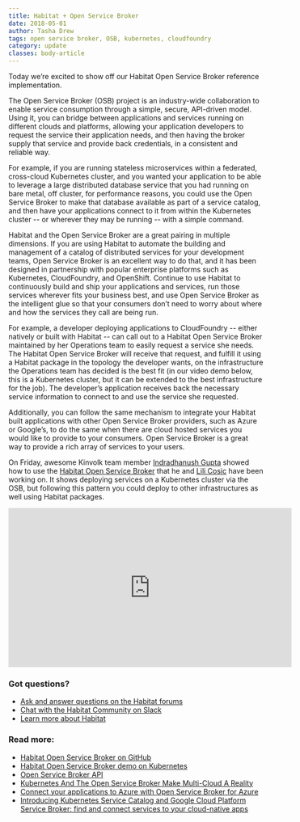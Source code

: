 ```yaml
---
title: Habitat + Open Service Broker 
date: 2018-05-01
author: Tasha Drew
tags: open service broker, OSB, kubernetes, cloudfoundry
category: update
classes: body-article
---
```


Today we’re excited to show off our Habitat Open Service Broker reference implementation. 

The Open Service Broker (OSB) project is an industry-wide collaboration to enable service consumption through a simple, secure, API-driven model. Using it, you can bridge between applications and services running on different clouds and platforms, allowing your application developers to request the service their application needs, and then having the broker supply that service and provide back credentials, in a consistent and reliable way.

For example, if you are running stateless microservices within a federated, cross-cloud Kubernetes cluster, and you wanted your application to be able to leverage a large distributed database service that you had running on bare metal, off cluster, for performance reasons, you could use the Open Service Broker to make that database available as part of a service catalog, and then have your applications connect to it from within the Kubernetes cluster -- or wherever they may be running -- with a simple command. 

Habitat and the Open Service Broker are a great pairing in multiple dimensions. If you are using Habitat to automate the building and management of a catalog of distributed services for your development teams, Open Service Broker is an excellent way to do that, and it has been designed in partnership with popular enterprise platforms such as Kubernetes, CloudFoundry, and OpenShift. Continue to use Habitat to continuously build and ship your applications and services, run those services wherever fits your business best, and use Open Service Broker as the intelligent glue so that your consumers don’t need to worry about where and how the services they call are being run. 

For example, a developer deploying applications to CloudFoundry -- either natively or built with Habitat -- can call out to a Habitat Open Service Broker maintained by her Operations team to easily request a service she needs. The Habitat Open Service Broker will receive that request, and fulfill it using a Habitat package in the topology the developer wants, on the infrastructure the Operations team has decided is the best fit (in our video demo below, this is a Kubernetes cluster, but it can be extended to the best infrastructure for the job). The developer’s application receives back the necessary service information to connect to and use the service she requested. 

Additionally, you can follow the same mechanism to integrate your Habitat built applications with other Open Service Broker providers, such as Azure or Google’s, to do the same when there are cloud hosted services you would like to provide to your consumers. Open Service Broker is a great way to provide a rich array of services to your users.

On Friday, awesome Kinvolk team member [Indradhanush Gupta](https://twitter.com/indradhanush92) showed how to use the [Habitat Open Service Broker](https://github.com/kinvolk/habitat-service-broker) that he and [Lili Cosic](https://twitter.com/LiliCosic) have been working on. It shows deploying services on a Kubernetes cluster via the OSB, but following this pattern you could deploy to other infrastructures as well using Habitat packages.

<iframe width="560" height="315" src="https://www.youtube.com/embed/VnW9UA77kIE?rel=0" frameborder="0" allow="autoplay; encrypted-media" allowfullscreen></iframe>

### Got questions? 
* [Ask and answer questions on the Habitat forums](https://forums.habitat.sh/) 
* [Chat with the Habitat Community on Slack](http://slack.habitat.sh/) 
* [Learn more about Habitat](https://www.habitat.sh/) 

### Read more: 
* [Habitat Open Service Broker on GitHub](https://github.com/kinvolk/habitat-service-broker) 
* [Habitat Open Service Broker demo on Kubernetes](https://www.youtube.com/watch?v=VnW9UA77kIE&feature=youtu.be)
* [Open Service Broker API](https://www.openservicebrokerapi.org/) 
* [Kubernetes And The Open Service Broker Make Multi-Cloud A Reality](https://www.forbes.com/sites/janakirammsv/2018/04/29/kubernetes-and-the-open-service-broker-make-multi-cloud-a-reality/)
* [Connect your applications to Azure with Open Service Broker for Azure](https://azure.microsoft.com/en-us/blog/connect-your-applications-to-azure-with-open-service-broker-for-azure/) 
* [Introducing Kubernetes Service Catalog and Google Cloud Platform Service Broker: find and connect services to your cloud-native apps](https://cloudplatform.googleblog.com/2018/04/Introducing-Kubernetes-Catalog-and-GCP-Open-Service-Broker.html) 

